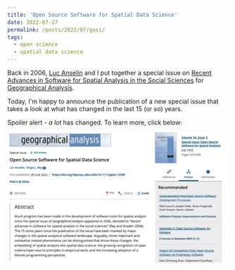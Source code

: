 ```yaml
---
title: 'Open Source Software for Spatial Data Science'
date: 2022-07-27
permalink: /posts/2022/07/gasi/
tags:
  - open science
  - spatial data science
---
```


Back in 2006, [Luc Anselin](https://spatial.uchicago.edu/directory/luc-anselin-phd) and I put together a special issue on
[Recent Advances in Software for Spatial Analysis in the Social Sciences](https://onlinelibrary.wiley.com/doi/abs/10.1111/j.0016-7363.2005.00670.x) for 
[Geographical Analysis](https://onlinelibrary.wiley.com/journal/15384632).

Today, I'm happy to announce the publication of a new special issue that takes a look at what has changed in the last 15 (or so) years. 

Spoiler alert - *a lot* has changed. To learn more, click below:

[![ga special issue](/images/gasi.png)](https://onlinelibrary.wiley.com/toc/15384632/2022/54/3)



